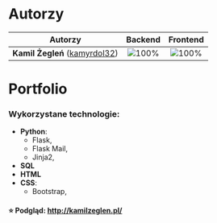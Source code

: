 # Autorzy

| Autorzy | Backend | Frontend |
| :---: | :---: | :---: |
| **Kamil Żegleń** ([kamyrdol32](https://github.com/kamyrdol32))  | ![100%](https://progress-bar.dev/100)  | ![100%](https://progress-bar.dev/100)  |

# Portfolio

### Wykorzystane technologie:
  - **Python**:
      - Flask,
      - Flask Mail,
      - Jinja2,
  - **SQL**
  - **HTML**
  - **CSS**:
    - Bootstrap,

#### :star: Podgląd: http://kamilzeglen.pl/
